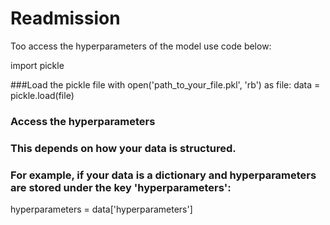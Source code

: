 # Readmission

Too access the hyperparameters of the model use code below:

import pickle

###Load the pickle file
with open('path_to_your_file.pkl', 'rb') as file:
    data = pickle.load(file)

### Access the hyperparameters
### This depends on how your data is structured.
### For example, if your data is a dictionary and hyperparameters are stored under the key 'hyperparameters':
hyperparameters = data['hyperparameters']
